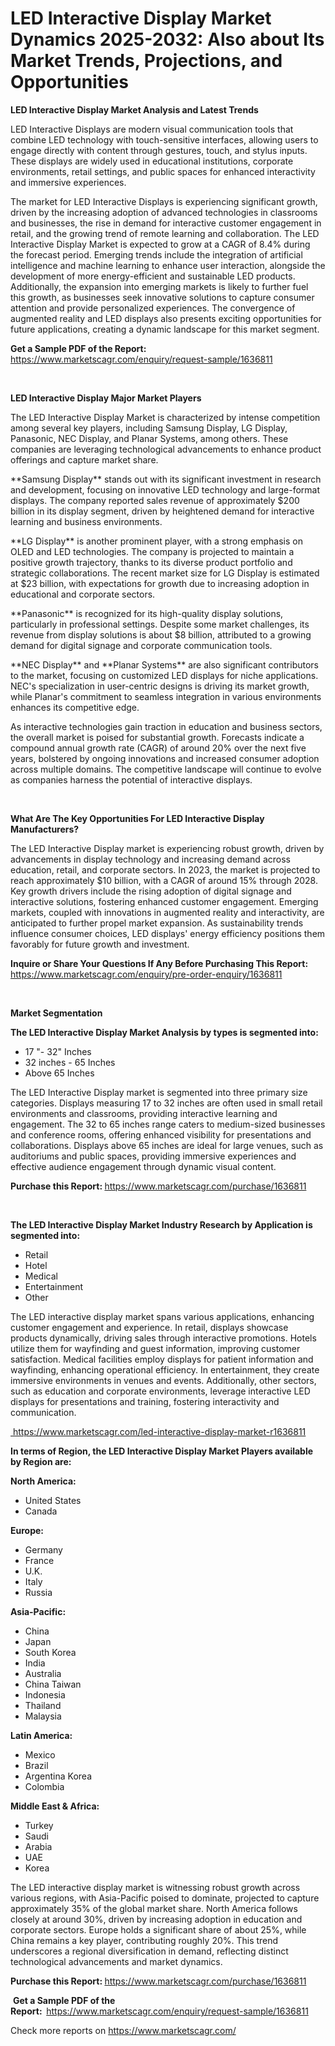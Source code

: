 <p><h1>LED Interactive Display Market Dynamics 2025-2032: Also about Its Market Trends, Projections, and Opportunities</h1></p><p><strong>LED Interactive Display Market Analysis and Latest Trends</strong></p>
<p><p>LED Interactive Displays are modern visual communication tools that combine LED technology with touch-sensitive interfaces, allowing users to engage directly with content through gestures, touch, and stylus inputs. These displays are widely used in educational institutions, corporate environments, retail settings, and public spaces for enhanced interactivity and immersive experiences. </p><p>The market for LED Interactive Displays is experiencing significant growth, driven by the increasing adoption of advanced technologies in classrooms and businesses, the rise in demand for interactive customer engagement in retail, and the growing trend of remote learning and collaboration. The LED Interactive Display Market is expected to grow at a CAGR of 8.4% during the forecast period. Emerging trends include the integration of artificial intelligence and machine learning to enhance user interaction, alongside the development of more energy-efficient and sustainable LED products. Additionally, the expansion into emerging markets is likely to further fuel this growth, as businesses seek innovative solutions to capture consumer attention and provide personalized experiences. The convergence of augmented reality and LED displays also presents exciting opportunities for future applications, creating a dynamic landscape for this market segment.</p></p>
<p><strong>Get a Sample PDF of the Report:&nbsp;</strong> <a href="https://www.marketscagr.com/enquiry/request-sample/1636811?utm_campaign=3166&utm_medium=2&utm_source=Github&utm_content=ia&utm_term=31032025&utm_id=led-interactive-display">https://www.marketscagr.com/enquiry/request-sample/1636811</a></p>
<p>&nbsp;</p>
<p><strong>LED Interactive Display Major Market Players</strong></p>
<p><p>The LED Interactive Display Market is characterized by intense competition among several key players, including Samsung Display, LG Display, Panasonic, NEC Display, and Planar Systems, among others. These companies are leveraging technological advancements to enhance product offerings and capture market share.</p><p>**Samsung Display** stands out with its significant investment in research and development, focusing on innovative LED technology and large-format displays. The company reported sales revenue of approximately $200 billion in its display segment, driven by heightened demand for interactive learning and business environments.</p><p>**LG Display** is another prominent player, with a strong emphasis on OLED and LED technologies. The company is projected to maintain a positive growth trajectory, thanks to its diverse product portfolio and strategic collaborations. The recent market size for LG Display is estimated at $23 billion, with expectations for growth due to increasing adoption in educational and corporate sectors.</p><p>**Panasonic** is recognized for its high-quality display solutions, particularly in professional settings. Despite some market challenges, its revenue from display solutions is about $8 billion, attributed to a growing demand for digital signage and corporate communication tools.</p><p>**NEC Display** and **Planar Systems** are also significant contributors to the market, focusing on customized LED displays for niche applications. NEC's specialization in user-centric designs is driving its market growth, while Planar's commitment to seamless integration in various environments enhances its competitive edge.</p><p>As interactive technologies gain traction in education and business sectors, the overall market is poised for substantial growth. Forecasts indicate a compound annual growth rate (CAGR) of around 20% over the next five years, bolstered by ongoing innovations and increased consumer adoption across multiple domains. The competitive landscape will continue to evolve as companies harness the potential of interactive displays.</p></p>
<p>&nbsp;</p>
<p><strong>What Are The Key Opportunities For LED Interactive Display Manufacturers?</strong></p>
<p><p>The LED Interactive Display market is experiencing robust growth, driven by advancements in display technology and increasing demand across education, retail, and corporate sectors. In 2023, the market is projected to reach approximately $10 billion, with a CAGR of around 15% through 2028. Key growth drivers include the rising adoption of digital signage and interactive solutions, fostering enhanced customer engagement. Emerging markets, coupled with innovations in augmented reality and interactivity, are anticipated to further propel market expansion. As sustainability trends influence consumer choices, LED displays' energy efficiency positions them favorably for future growth and investment.</p></p>
<p><strong>Inquire or Share Your Questions If Any Before Purchasing This Report:</strong> <a href="https://www.marketscagr.com/enquiry/pre-order-enquiry/1636811?utm_campaign=3166&utm_medium=2&utm_source=Github&utm_content=ia&utm_term=31032025&utm_id=led-interactive-display">https://www.marketscagr.com/enquiry/pre-order-enquiry/1636811</a></p>
<p>&nbsp;</p>
<p><strong>Market Segmentation</strong></p>
<p><strong>The LED Interactive Display Market Analysis by types is segmented into:</strong></p>
<p><ul><li>17 "- 32" Inches</li><li>32 inches - 65 Inches</li><li>Above 65 Inches</li></ul></p>
<p><p>The LED Interactive Display market is segmented into three primary size categories. Displays measuring 17 to 32 inches are often used in small retail environments and classrooms, providing interactive learning and engagement. The 32 to 65 inches range caters to medium-sized businesses and conference rooms, offering enhanced visibility for presentations and collaborations. Displays above 65 inches are ideal for large venues, such as auditoriums and public spaces, providing immersive experiences and effective audience engagement through dynamic visual content.</p></p>
<p><strong>Purchase this Report:&nbsp;</strong><a href="https://www.marketscagr.com/purchase/1636811?utm_campaign=3166&utm_medium=2&utm_source=Github&utm_content=ia&utm_term=31032025&utm_id=led-interactive-display">https://www.marketscagr.com/purchase/1636811</a></p>
<p>&nbsp;</p>
<p><strong>The LED Interactive Display Market Industry Research by Application is segmented into:</strong></p>
<p><ul><li>Retail</li><li>Hotel</li><li>Medical</li><li>Entertainment</li><li>Other</li></ul></p>
<p><p>The LED interactive display market spans various applications, enhancing customer engagement and experience. In retail, displays showcase products dynamically, driving sales through interactive promotions. Hotels utilize them for wayfinding and guest information, improving customer satisfaction. Medical facilities employ displays for patient information and wayfinding, enhancing operational efficiency. In entertainment, they create immersive environments in venues and events. Additionally, other sectors, such as education and corporate environments, leverage interactive LED displays for presentations and training, fostering interactivity and communication.</p></p>
<p><a href="https://www.marketscagr.com/led-interactive-display-market-r1636811?utm_campaign=3166&utm_medium=2&utm_source=Github&utm_content=ia&utm_term=31032025&utm_id=led-interactive-display">&nbsp;https://www.marketscagr.com/led-interactive-display-market-r1636811</a></p>
<p><strong>In terms of Region, the LED Interactive Display Market Players available by Region are:</strong></p>
<p>
    <p> <strong> North America: </strong>
        <ul>
            <li>United States</li>
            <li>Canada</li>
        </ul>
        </p> 
    <p> <strong> Europe: </strong>
        <ul>
            <li>Germany</li>
            <li>France</li>
            <li>U.K.</li>
            <li>Italy</li>
            <li>Russia</li>
        </ul>
        </p> 
    <p> <strong> Asia-Pacific: </strong>
        <ul>
            <li>China</li>
            <li>Japan</li>
            <li>South Korea</li>
            <li>India</li>
            <li>Australia</li>
            <li>China Taiwan</li>
            <li>Indonesia</li>
            <li>Thailand</li>
            <li>Malaysia</li>
        </ul>
        </p> 
    <p> <strong> Latin America: </strong>
        <ul>
            <li>Mexico</li>
            <li>Brazil</li>
            <li>Argentina Korea</li>
            <li>Colombia</li>
        </ul>
        </p> 
    <p> <strong> Middle East & Africa: </strong>
        <ul>
            <li>Turkey</li>
            <li>Saudi</li>
            <li>Arabia</li>
            <li>UAE</li>
            <li>Korea</li>
        </ul>
    </p>
    </p>
<p><p>The LED interactive display market is witnessing robust growth across various regions, with Asia-Pacific poised to dominate, projected to capture approximately 35% of the global market share. North America follows closely at around 30%, driven by increasing adoption in education and corporate sectors. Europe holds a significant share of about 25%, while China remains a key player, contributing roughly 20%. This trend underscores a regional diversification in demand, reflecting distinct technological advancements and market dynamics.</p></p>
<p><strong>Purchase this Report: </strong><a href="https://www.marketscagr.com/purchase/1636811?utm_campaign=3166&utm_medium=2&utm_source=Github&utm_content=ia&utm_term=31032025&utm_id=led-interactive-display">https://www.marketscagr.com/purchase/1636811</a></p>
<p>&nbsp;<strong>Get a Sample PDF of the Report:&nbsp;&nbsp;</strong><a href="https://www.marketscagr.com/enquiry/request-sample/1636811?utm_campaign=3166&utm_medium=2&utm_source=Github&utm_content=ia&utm_term=31032025&utm_id=led-interactive-display">https://www.marketscagr.com/enquiry/request-sample/1636811</a></p>
<p><strong></strong></p>
<p>Check more reports on <a href="https://www.marketscagr.com/?utm_campaign=3166&utm_medium=2&utm_source=Github&utm_content=ia&utm_term=31032025&utm_id=led-interactive-display">https://www.marketscagr.com/</a></p>